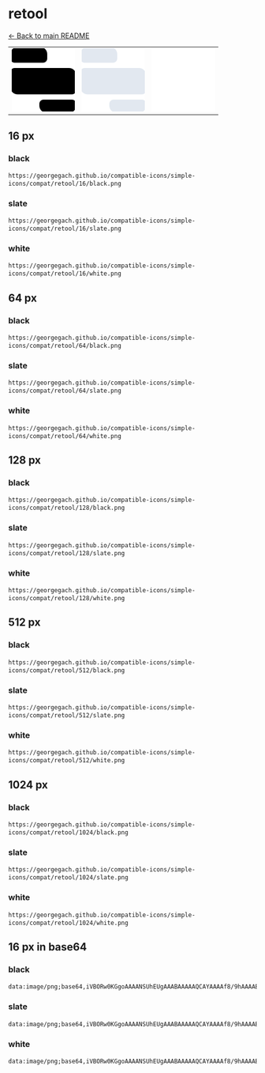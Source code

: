 # retool

[← Back to main README](../../README.md)

<table><tr>
  <td><img src="./128/black.png" width="128" alt="retool black icon" /></td>
  <td><img src="./128/slate.png" width="128" alt="retool slate icon" /></td>
  <td><img src="./128/white.png" width="128" alt="retool white icon" /></td>
</tr></table>

## 16 px

### black
```
https://georgegach.github.io/compatible-icons/simple-icons/compat/retool/16/black.png
```

### slate
```
https://georgegach.github.io/compatible-icons/simple-icons/compat/retool/16/slate.png
```

### white
```
https://georgegach.github.io/compatible-icons/simple-icons/compat/retool/16/white.png
```

## 64 px

### black
```
https://georgegach.github.io/compatible-icons/simple-icons/compat/retool/64/black.png
```

### slate
```
https://georgegach.github.io/compatible-icons/simple-icons/compat/retool/64/slate.png
```

### white
```
https://georgegach.github.io/compatible-icons/simple-icons/compat/retool/64/white.png
```

## 128 px

### black
```
https://georgegach.github.io/compatible-icons/simple-icons/compat/retool/128/black.png
```

### slate
```
https://georgegach.github.io/compatible-icons/simple-icons/compat/retool/128/slate.png
```

### white
```
https://georgegach.github.io/compatible-icons/simple-icons/compat/retool/128/white.png
```

## 512 px

### black
```
https://georgegach.github.io/compatible-icons/simple-icons/compat/retool/512/black.png
```

### slate
```
https://georgegach.github.io/compatible-icons/simple-icons/compat/retool/512/slate.png
```

### white
```
https://georgegach.github.io/compatible-icons/simple-icons/compat/retool/512/white.png
```

## 1024 px

### black
```
https://georgegach.github.io/compatible-icons/simple-icons/compat/retool/1024/black.png
```

### slate
```
https://georgegach.github.io/compatible-icons/simple-icons/compat/retool/1024/slate.png
```

### white
```
https://georgegach.github.io/compatible-icons/simple-icons/compat/retool/1024/white.png
```

## 16 px in base64

### black
```
data:image/png;base64,iVBORw0KGgoAAAANSUhEUgAAABAAAAAQCAYAAAAf8/9hAAAABmJLR0QA/wD/AP+gvaeTAAAAhklEQVQ4ja3TMQrCQBSE4W+Dgtew90i2ns3CA+QkqYRIsLQ1IESjRbAz+yDrwKvm/TOwy4MWT7x/zB21QHPwd7ocXGGMGnJa4YRtZudYUhAq4YzNAnZEk0wPtVR9aYCqBP5bwK2AHxL2OGC9IOBSUD4pBX6NXcZ/RAWd/KEN0S806Ge8F64f6y0radbpYh4AAAAASUVORK5CYII=
```

### slate
```
data:image/png;base64,iVBORw0KGgoAAAANSUhEUgAAABAAAAAQCAYAAAAf8/9hAAAABmJLR0QA/wD/AP+gvaeTAAAAxElEQVQ4ja2RMYoCQRREX7UjCCbCRsIiCEayF/EgXsBLGewBPIBnMBIUNVAwWBNB0OnaQDZQ7F6G8QWd1H/Vv2ltD6eVoGdo8ITgbDPvdTuj5+yPkJIBDG2JYUoGCIaYG7BzKRREvtVQPzUQA9N8RU20OfwsJVqVRStaLAqhAf+88xW+Hx+huvpAu24B7yjQsYZ/LaRyYjQWoVnVdul1jcvvKBdu96cZwV/JDcylyLaLoa3PVB7ELfsLFgvg/LIcyhi9+wXH3ji6T2szQgAAAABJRU5ErkJggg==
```

### white
```
data:image/png;base64,iVBORw0KGgoAAAANSUhEUgAAABAAAAAQCAYAAAAf8/9hAAAABmJLR0QA/wD/AP+gvaeTAAAAiUlEQVQ4ja2TPQoCUQwG5y0KnkKw90i2ns3CA3gSK0FZLG1dEFx3LNRO82DjtPl+AiGoR7X3O1d1R0Rg/tBG/gYYwoYKE2ALLALNJlNQpagHYDbCOwD7oppYoMsG0GTMfwu4JPz3oq6ANTAdEXBKlL8o0fD9SMtAcqsFtMA8kPS1K+yB7sfsAZyfP6JsSBUC2VQAAAAASUVORK5CYII=
```

